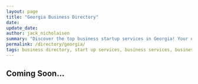 ```yaml
---
layout: page
title: "Georgia Business Directory"
date: 
update_date: 
author: jack_nicholaisen
summary: "Discover the top business startup services in Georgia! Your ultimate guide to launching a successful venture."  
permalink: /directory/georgia/
tags: business directory, start up services, business services, business lawyers, registered agents,
---
```




<h2>Coming Soon...</h2>

